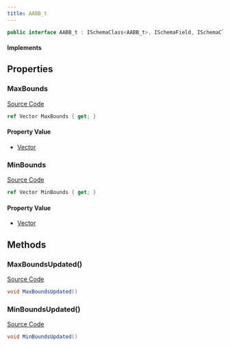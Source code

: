 ```yaml
---
title: AABB_t
---
```


```csharp
public interface AABB_t : ISchemaClass<AABB_t>, ISchemaField, ISchemaClass, INativeHandle
```

#### Implements

## Properties

### MaxBounds

[Source Code](https://github.com/swiftly-solution/swiftlys2/blob/beta/managed/src/SwiftlyS2.Generated/Schemas/Interfaces/AABB_t.cs#L18)

```csharp
ref Vector MaxBounds { get; }
```

#### Property Value

- [Vector](/docs/api/shared/natives/vector)

### MinBounds

[Source Code](https://github.com/swiftly-solution/swiftlys2/blob/beta/managed/src/SwiftlyS2.Generated/Schemas/Interfaces/AABB_t.cs#L16)

```csharp
ref Vector MinBounds { get; }
```

#### Property Value

- [Vector](/docs/api/shared/natives/vector)

## Methods

### MaxBoundsUpdated()

[Source Code](https://github.com/swiftly-solution/swiftlys2/blob/beta/managed/src/SwiftlyS2.Generated/Schemas/Interfaces/AABB_t.cs#L21)

```csharp
void MaxBoundsUpdated()
```

### MinBoundsUpdated()

[Source Code](https://github.com/swiftly-solution/swiftlys2/blob/beta/managed/src/SwiftlyS2.Generated/Schemas/Interfaces/AABB_t.cs#L20)

```csharp
void MinBoundsUpdated()
```

